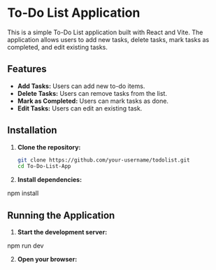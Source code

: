 # To-Do List Application

This is a simple To-Do List application built with React and Vite. The application allows users to add new tasks, delete tasks, mark tasks as completed, and edit existing tasks.

## Features

- **Add Tasks:** Users can add new to-do items.
- **Delete Tasks:** Users can remove tasks from the list.
- **Mark as Completed:** Users can mark tasks as done.
- **Edit Tasks:** Users can edit an existing task.

## Installation

1. **Clone the repository:**

   ```bash
   git clone https://github.com/your-username/todolist.git
   cd To-Do-List-App

2. **Install dependencies:**

npm install

## Running the Application

1. **Start the development server:**

npm run dev

2. **Open your browser:**
